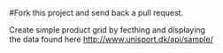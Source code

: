 #Fork this project and send back a pull request.

Create simple product grid by fecthing and displaying   
the data found here http://www.unisport.dk/api/sample/



